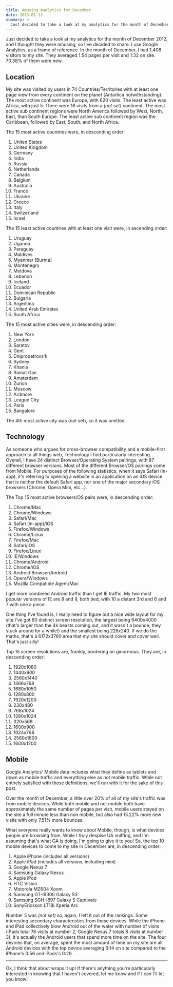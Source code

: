 ```yaml
---
title: Amusing Analytics for December
date: 2013-01-12
summary: >
  Just decided to take a look at my analytics for the month of December, and I thought they were amusing, so I've decided to share.
---
```


Just decided to take a look at my analytics for the month of December 2012, and I thought they were amusing, so I've decided to share. I use Google Analytics, as a frame of reference. In the month of December, I had 1,408 visitors to my site. They averaged 1.54 pages per visit and 1:32 on site. 70.38% of them were new.

## Location

My site was visited by users in 74 Countries/Territories with at least one page view from every continent on the planet (Antartica notwithstanding). The most active continent was Europe, with 620 visits. The least active was Africa, with just 5. There were 18 visits from a _(not set)_ continent. The most active sub continent regions were North America followed by West, North, East, than South Europe. The least active sub continent region was the Caribbean, followed by East, South, and North Africa.

The 15 most active countries were, in descending order:

1. United States
2. United Kingdom
3. Germany
4. India
5. Russia
6. Netherlands
7. Canada
8. Belgium
9. Australia
10. France
11. Ukraine
12. Greece
13. Italy
14. Switzerland
15. Israel

The 15 least active countries with at least one visit were, in ascending order:

1. Uruguay
2. Uganda
3. Paraguay
4. Maldives
5. Myanmar [Burma]
6. Montenegro
7. Moldova
8. Lebanon
9. Iceland
10. Ecuador
11. Dominican Republic
12. Bulgaria
13. Argentina
14. United Arab Emirates
15. South Africa

The 15 most active cities were, in descending order:

1. New York
2. London
3. Saratov
4. Gent
5. Dnipropetrovs'k
6. Sydney
7. Khania
8. Ramat Gan
9. Amsterdam
10. Zurich
11. Moscow
12. Ardmore
13. League City
14. Paris
15. Bangalore

The 4th most active city was (not set), so it was omitted.

## Technology

As someone who argues for cross-browser compatibility and a mobile-first approach to all things web, Technology I find particularly interesting. Overall, I have 24 distinct Browser/Operating System pairings, with 87 different browser versions. Most of the different Browser/OS pairings come from Mobile. For purposes of the following statistics, when it says Safari (in-app), it's referring to opening a website in an application on an iOS device that is neither the default Safari app, nor one of the major secondary iOS browsers (Chrome, Opera Mini, etc…).

The Top 15 most active browsers/OS pairs were, in descending order:

1. Chrome/Mac
2. Chrome/Windows
3. Safari/Mac
4. Safari (in-app)/iOS
5. Firefox/Windows
6. Chrome/Linux
7. Firefox/Mac
8. Safari/iOS
9. Firefox/Linux
10. IE/Windows
11. Chrome/Android
12. Chrome/iOS
13. Android Browser/Android
14. Opera/Windows
15. Mozilla Compatible Agent/Mac

I get more combined Android traffic than I get IE traffic. My two most popular versions of IE are 8 and 9, both tied, with 10 a distant 3rd and 6 and 7 with one a piece.

One thing I've found is, I really need to figure out a nice wide layout for my site.I've got 60 distinct screen resolution, the largest being 6400x4000 (that's larger than the 4k beasts coming out, and it wasn't a bounce; they stuck around for a while!) and the smallest being 228x240. If we do the maths, that's a 6172x3760 area that my site should cover and cover well. That's just silly!

Top 15 screen resolutions are, frankly, bordering on ginormous. They are, in descending order:

1. 1920x1080
2. 1440x900
3. 2560x1440
4. 1366x768
5. 1680x1050
6. 1280x800
7. 1920x1200
8. 230x480
9. 768x1024
10. 1280x1024
11. 320x568
12. 1600x900
13. 1024x768
14. 2560x1600
15. 1600x1200

## Mobile

Google Analytics' Mobile data includes what they define as tablets and down as mobile traffic and everything else as not mobile traffic. While not entirely satisfied with those definitions, we'll run with it for the sake of this post.

Over the month of December, a little over 20% of all of my site's traffic was from mobile devices. While both mobile and not mobile both have approximately the same number of pages per visit, mobile users stayed on the site a full minute less than non mobile, but also had 15.22% more new visits with only 7.51% more bounces.

What everyone really wants to know about Mobile, though, is what devices people are browsing from. While I truly despise UA sniffing, and I'm assuming that's what GA is doing, I'm going to give it to you! So, the top 10 mobile devices to come to my site in December are, in descending order:

1. Apple iPhone (includes all versions)
2. Apple iPad (includes all versions, including mini)
3. Google Nexus 7
4. Samsung Galaxy Nexus
5. Apple iPod
6. HTC Vision
7. Motorola MZ604 Xoom
8. Samsung GT-I9300 Galaxy S3
9. Samsung SGH-I897 Galaxy S Captivate
10. SonyEricsson LT18i Xperia Arc

Number 5 was _(not set)_ so, again, I left it out of the rankings. Some interesting secondary characteristics from these devices. While the iPhone and iPad collectively blow Android out of the water with number of visits (iPads total 76 visits at number 2, Google Nexus 7 totals 8 visits at number 3), it's actually the Android users that spend more time on the site. The four devices that, on average, spent the most amount of time on my site are all Android devices with the top device averaging 6:14 on site compared to the iPhone's 0:56 and iPads's 0:29.

<hr>

Ok, I think that about wraps it up! If there's anything you're particularly interested in knowing that I haven't covered, let me know and if I can I'll let you know!
